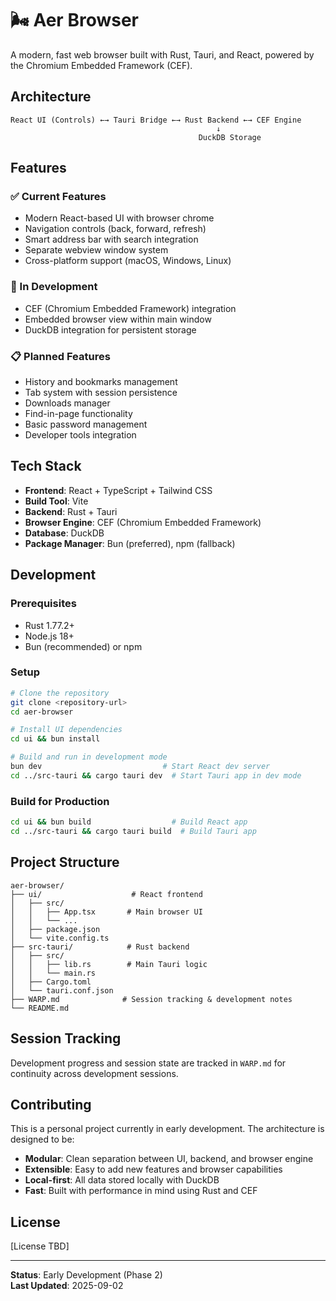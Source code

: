 # 🌬️ Aer Browser

A modern, fast web browser built with Rust, Tauri, and React, powered by the Chromium Embedded Framework (CEF).

## Architecture

```
React UI (Controls) ←→ Tauri Bridge ←→ Rust Backend ←→ CEF Engine
                                              ↓
                                          DuckDB Storage
```

## Features

### ✅ Current Features
- Modern React-based UI with browser chrome
- Navigation controls (back, forward, refresh)
- Smart address bar with search integration
- Separate webview window system
- Cross-platform support (macOS, Windows, Linux)

### 🔄 In Development
- CEF (Chromium Embedded Framework) integration
- Embedded browser view within main window
- DuckDB integration for persistent storage

### 📋 Planned Features
- History and bookmarks management
- Tab system with session persistence
- Downloads manager
- Find-in-page functionality
- Basic password management
- Developer tools integration

## Tech Stack

- **Frontend**: React + TypeScript + Tailwind CSS
- **Build Tool**: Vite
- **Backend**: Rust + Tauri
- **Browser Engine**: CEF (Chromium Embedded Framework)
- **Database**: DuckDB
- **Package Manager**: Bun (preferred), npm (fallback)

## Development

### Prerequisites
- Rust 1.77.2+
- Node.js 18+
- Bun (recommended) or npm

### Setup
```bash
# Clone the repository
git clone <repository-url>
cd aer-browser

# Install UI dependencies
cd ui && bun install

# Build and run in development mode
bun dev                           # Start React dev server
cd ../src-tauri && cargo tauri dev  # Start Tauri app in dev mode
```

### Build for Production
```bash
cd ui && bun build                  # Build React app
cd ../src-tauri && cargo tauri build  # Build Tauri app
```

## Project Structure

```
aer-browser/
├── ui/                    # React frontend
│   ├── src/
│   │   ├── App.tsx       # Main browser UI
│   │   └── ...
│   ├── package.json
│   └── vite.config.ts
├── src-tauri/            # Rust backend
│   ├── src/
│   │   ├── lib.rs        # Main Tauri logic
│   │   └── main.rs
│   ├── Cargo.toml
│   └── tauri.conf.json
├── WARP.md              # Session tracking & development notes
└── README.md
```

## Session Tracking

Development progress and session state are tracked in `WARP.md` for continuity across development sessions.

## Contributing

This is a personal project currently in early development. The architecture is designed to be:
- **Modular**: Clean separation between UI, backend, and browser engine
- **Extensible**: Easy to add new features and browser capabilities  
- **Local-first**: All data stored locally with DuckDB
- **Fast**: Built with performance in mind using Rust and CEF

## License

[License TBD]

---

**Status**: Early Development (Phase 2)  
**Last Updated**: 2025-09-02
